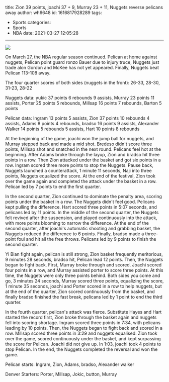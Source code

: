 title: Zion 39 points, joachi 37 + 9, Murray 23 + 11, Nuggets reverse pelicans away
author: wh6648
id: 1616817928289
tags: 
- Sports
categories: 
- Sports
- NBA
date: 2021-03-27 12:05:28
---
![](https://p7.itc.cn/images01/20210327/1290c68a8d794da18ea150589ba00600.jpeg)


On March 27, the NBA regular season continued. Pelican at home against nuggets, Pelican point guard ronzo Bauer due to injury truce, Nuggets just trade alon Gordon and McKee has not yet appeared. Finally, Nuggets beat Pelican 113-108 away.

The four quarter scores of both sides (nuggets in the front): 26-33, 28-30, 31-23, 28-22

Nuggets data: yukic 37 points 6 rebounds 9 assists, Murray 23 points 11 assists, Porter 25 points 5 rebounds, Millsap 16 points 7 rebounds, Barton 5 points

Pelican data: Ingram 13 points 5 assists, Zion 37 points 10 rebounds 4 assists, Adams 8 points 4 rebounds, bradso 16 points 9 assists, Alexander Walker 14 points 5 rebounds 5 assists, Hart 10 points 8 rebounds

At the beginning of the game, joachi won the jump ball for nuggets, and Murray stepped back and made a mid shot. Bredeso didn't score three points, Millsap shot and snatched in the next round. Pelicans feel hot at the beginning. After Adams broke through the layup, Zion and bradso hit three points in a row. Then Zion attacked under the basket and got six points in a row. Ingram scored three more points to stop the Nuggets. Pause back, Nuggets launched a counterattack, 1 minute 11 seconds, Naji into three points, Nuggets equalized the score. At the end of the festival, Zion took over the game again and completed the attack under the basket in a row. Pelican led by 7 points to end the first quarter.

In the second quarter, Zion continued to dominate the penalty area, scoring points under the basket in a row. The Nuggets didn't feel good. Pelicans kept pulling the difference. Hart scored three points in 5:07 seconds, and pelicans led by 11 points. In the middle of the second quarter, the Nuggets felt revived after the suspension, and played continuously into the attack, with more points blooming to narrow the difference. At the end of the second quarter, after joachi's automatic shooting and grabbing basket, the Nuggets reduced the difference to 6 points. Finally, bradso made a three-point foul and hit all the free throws. Pelicans led by 9 points to finish the second quarter.

Yi Bian fight again, pelican is still strong, Zion basket frequently meritorious, 9 minutes 28 seconds, bradso hit, Pelican lead 12 points. Then, the Nuggets began to fight back. First, Murray broke through and scored. Joachi scored four points in a row, and Murray assisted porter to score three points. At this time, the Nuggets were only three points behind. Both sides you come and go, 3 minutes 24 seconds, Murray scored three points, equalizing the score, 1 minute 35 seconds, joachi and Porter scored in a row to help nuggets, but at the end of the quarter, Zion scored continuously from the basket, and finally bradso finished the fast break, pelicans led by 1 point to end the third quarter.

In the fourth quarter, pelican's attack was fierce. Substitute Hayes and Hart started the record first, Zion broke through the basket again and nuggets fell into scoring shortage. Ingram scored three points in 7:34, with pelicans leading by 10 points. Then, the Nuggets began to fight back and scored in a row. Millsap scored three points in 3:29 and nuggets equalised. Zion took over the game, scored continuously under the basket, and kept surpassing the score for Pelican. Joachi did not give up. In 1:03, joachi took 4 points to stop Pelican. In the end, the Nuggets completed the reversal and won the game.

Pelican starts: Ingram, Zion, Adams, bradso, Alexander walker

Denver Starters: Porter, Millsap, Jokic, button, Murray

